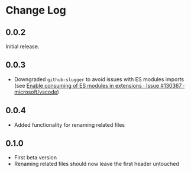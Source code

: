 # Change Log

## 0.0.2

Initial release.

## 0.0.3
- Downgraded `github-slugger` to avoid issues with ES modules imports (see [Enable consuming of ES modules in extensions · Issue #130367 · microsoft/vscode](https://github.com/microsoft/vscode/issues/130367))

## 0.0.4
- Added functionality for renaming related files

## 0.1.0
- First beta version
- Renaming related files should now leave the first header untouched